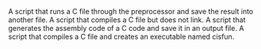A script that runs a C file through the preprocessor and save the result into another file.
A script that compiles a C file but does not link.
A script that generates the assembly code of a C code and save it in an output file.
A  script that compiles a C file and creates an executable named cisfun.
